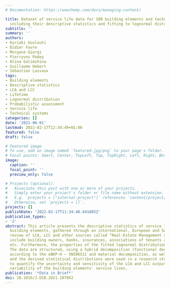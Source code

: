 ```yaml
---
# Documentation: https://wowchemy.com/docs/managing-content/

title: Dataset of service life data for 100 building elements and technical systems
  including their descriptive statistics and fitting to lognormal distribution
subtitle: ''
summary: ''
authors:
- Kyriaki Goulouti
- Didier Favre
- Morgane Giorgi
- Pierryves Padey
- Alina Galimshina
- Guillaume Habert
- Sébastien Lasvaux
tags:
- Building elements
- Descriptive statistics
- LCA and LCC
- Lifetime
- Lognormal distribution
- Probabilistic assessment
- Service life
- Technical systems
categories: []
date: '2021-06-01'
lastmod: 2022-02-17T12:34:49+01:00
featured: false
draft: false

# Featured image
# To use, add an image named `featured.jpg/png` to your page's folder.
# Focal points: Smart, Center, TopLeft, Top, TopRight, Left, Right, BottomLeft, Bottom, BottomRight.
image:
  caption: ''
  focal_point: ''
  preview_only: false

# Projects (optional).
#   Associate this post with one or more of your projects.
#   Simply enter your project's folder or file name without extension.
#   E.g. `projects = ["internal-project"]` references `content/project/deep-learning/index.md`.
#   Otherwise, set `projects = []`.
projects: []
publishDate: '2022-02-17T11:34:48.641685Z'
publication_types:
- '2'
abstract: This article presents the descriptive statistics of service life data of
  building elements, gathered through an international, European and Swiss literature
  review of LCA, LCC and other sources called “Real-Estate Management sources” that
  include building owners, banks, insurances, associations of tenants and owners,
  etc. Furthermore, the properties of the fitted lognormal distribution are given.
  The data are structured, using a hybrid decomposition (functional decomposition,
  according to the eBKP-H – SN506511 and material decomposition, as well). These data
  and the derived statistical distributions were used in a research study, in order
  to quantify the uncertainty and sensitivity of the LCA and LCC output, due to the
  variability of the building elements' service lives.
publication: '*Data in Brief*'
doi: 10.1016/J.DIB.2021.107062
---
```

